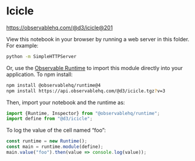 # Icicle

https://observablehq.com/@d3/icicle@201

View this notebook in your browser by running a web server in this folder. For
example:

~~~sh
python -m SimpleHTTPServer
~~~

Or, use the [Observable Runtime](https://github.com/observablehq/runtime) to
import this module directly into your application. To npm install:

~~~sh
npm install @observablehq/runtime@4
npm install https://api.observablehq.com/@d3/icicle.tgz?v=3
~~~

Then, import your notebook and the runtime as:

~~~js
import {Runtime, Inspector} from "@observablehq/runtime";
import define from "@d3/icicle";
~~~

To log the value of the cell named “foo”:

~~~js
const runtime = new Runtime();
const main = runtime.module(define);
main.value("foo").then(value => console.log(value));
~~~

